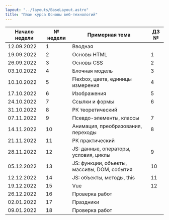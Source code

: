 ```yaml
---
layout: "../layouts/BaseLayout.astro"
title: "План курса Основы веб-технологий"
---
```


| Начало недели | № недели | Примерная тема                              | ДЗ № |
|---------------|----------|---------------------------------------------|------|
| 12.09.2022    | 1        | Вводная                                     |      |
| 19.09.2022    | 2        | Основы HTML                                 | 1    |
| 26.09.2022    | 3        | Основы CSS                                  | 2    |
| 03.10.2022    | 4        | Блочная модель                              | 3    |
| 10.10.2022    | 5        | Flexbox, цвета, единицы измерения           | 4    |
| 17.10.2022    | 6        | Изображения                                 | 5    |
| 24.10.2022    | 7        | Ссылки и формы                              | 6    |
| 31.10.2022    | 8        | РК теоретический                            |      |
| 07.11.2022    | 9        | Псевдо-элементы, классы                     | 7    |
| 14.11.2022    | 10       | Анимация, преобразования, переходы          | 8    |
| 21.11.2022    | 11       | РК практический                             |      |
| 28.11.2022    | 12       | JS: данные, операторы, условия, циклы       | 9    |
| 05.12.2022    | 13       | JS: функции, объекты, массивы, DOM, события | 10   |
| 12.12.2022    | 14       | JS: объекты, методы, this                   | 11   |
| 19.12.2022    | 15       | Vue                                         | 12   |
| 26.12.2022    | 16       | Проверка работ                              |      |
| 02.01.2022    | 17       | Праздники                                   |      |
| 09.01.2022    | 18       | Проверка работ                              |      |